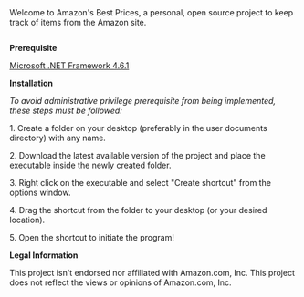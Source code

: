 <p><img src="https://raw.githubusercontent.com/rvertwo/AmazonsBestPrices/master/banner.png" alt="" /></p>
<br>Welcome to Amazon's Best Prices, a personal, open source project to keep track of items from the Amazon site.
<p><img src="https://raw.githubusercontent.com/rvertwo/AmazonsBestPrices/master/body%20banner.png" alt="" /></p>
<p><strong>Prerequisite</strong></p>
<p><a href="https://www.microsoft.com/en-us/download/details.aspx?id=49981">Microsoft .NET Framework 4.6.1</a></p>
<p><strong>Installation</strong></p>
<p><em>To avoid administrative privilege prerequisite from being implemented, these steps must be followed:</em></p>
<p>1. Create a folder on your desktop (preferably in the user documents directory) with any name.</p>
<p>2. Download the latest available version of the project and place the executable inside the newly created folder.</p>
<p>3. Right click on the executable and select "Create shortcut" from the options window.</p>
<p>4. Drag the shortcut from the folder to your desktop (or your desired location).</p>
<p>5. Open the shortcut to initiate the program!</p>
<p><strong>Legal Information</strong></p>
<p>This project isn't endorsed nor affiliated with Amazon.com, Inc. This project does not&nbsp;reflect the views or opinions of Amazon.com, Inc.&nbsp;</p>
